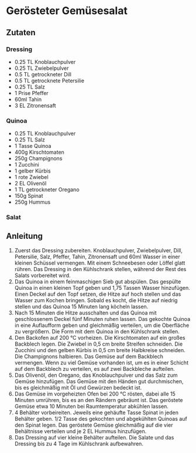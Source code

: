 # Gerösteter Gemüsesalat
## Zutaten
### Dressing
- 0.25 TL Knoblauchpulver
- 0.25 TL Zwiebelpulver
- 0.5 TL getrockneter Dill
- 0.5 TL getrocknete Petersilie
- 0.25 TL Salz
- 1 Prise Pfeffer
- 60ml Tahin
- 3 EL Zitronensaft

### Quinoa
- 0.25 TL Knoblauchpulver
- 0.25 TL Salz
- 1 Tasse Quinoa
- 400g Kirschtomaten
- 250g Champignons
- 1 Zucchini
- 1 gelber Kürbis
- 1 rote Zwiebel
- 2 EL Olivenöl
- 1 TL getrockneter Oregano
- 150g Spinat
- 250g Hummus

### Salat

## Anleitung
1. Zuerst das Dressing zubereiten. Knoblauchpulver, Zwiebelpulver, Dill, Petersilie, Salz, Pfeffer, Tahin, Zitronensaft und 60ml Wasser in einer kleinen Schüssel vermengen. Mit einem Schneebesen oder Löffel glatt rühren. Das Dressing in den Kühlschrank stellen, während der Rest des Salats vorbereitet wird.
2. Das Quinoa in einem feinmaschigen Sieb gut abspülen. Das gespülte Quinoa in einen kleinen Topf geben und 1,75 Tassen Wasser hinzufügen. Einen Deckel auf den Topf setzen, die Hitze auf hoch stellen und das Wasser zum Kochen bringen. Sobald es kocht, die Hitze auf niedrig stellen und das Quinoa 15 Minuten lang köcheln lassen.
3. Nach 15 Minuten die Hitze ausschalten und das Quinoa mit geschlossenem Deckel fünf Minuten ruhen lassen. Das gekochte Quinoa in eine Auflaufform geben und gleichmäßig verteilen, um die Oberfläche zu vergrößern. Die Form mit dem Quinoa in den Kühlschrank stellen.
4. Den Backofen auf 200 °C vorheizen. Die Kirschtomaten auf ein großes Backblech legen. Die Zwiebel in 0,5 cm breite Streifen schneiden. Die Zucchini und den gelben Kürbis in 0,5 cm breite Halbkreise schneiden. Die Champignons halbieren. Das Gemüse auf dem Backblech vermengen. Wenn zu viel Gemüse vorhanden ist, um es in einer Schicht auf dem Backblech zu verteilen, es auf zwei Backbleche aufteilen.
5. Das Olivenöl, den Oregano, das Knoblauchpulver und das Salz zum Gemüse hinzufügen. Das Gemüse mit den Händen gut durchmischen, bis es gleichmäßig mit Öl und Gewürzen bedeckt ist.
6. Das Gemüse im vorgeheizten Ofen bei 200 °C rösten, dabei alle 15 Minuten umrühren, bis es an den Rändern gebräunt ist. Das geröstete Gemüse etwa 10 Minuten bei Raumtemperatur abkühlen lassen.
7. 4 Behälter vorbeireiten. Jeweils eine gehäufte Tasse Spinat in jeden Behälter geben. 1/2 Tasse des gekochten und abgekühlten Quinoas auf den Spinat legen. Das geröstete Gemüse gleichmäßig auf die vier Behältnisse verteilen und je 2 EL Hummus hinzufügen.
8. Das Dressing auf vier kleine Behälter aufteilen. Die Salate und das Dressing bis zu 4 Tage im Kühlschrank aufbewahren.
